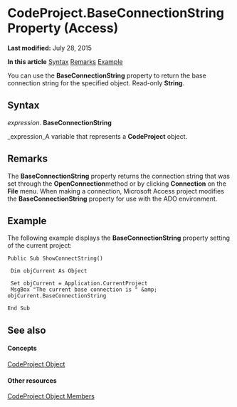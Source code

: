 
# CodeProject.BaseConnectionString Property (Access)

 **Last modified:** July 28, 2015

 **In this article**
 [Syntax](#sectionSection0)
 [Remarks](#sectionSection1)
 [Example](#sectionSection2)


You can use the  **BaseConnectionString** property to return the base connection string for the specified object. Read-only **String**.


## Syntax
<a name="sectionSection0"> </a>

 _expression_. **BaseConnectionString**

 _expression_A variable that represents a  **CodeProject** object.


## Remarks
<a name="sectionSection1"> </a>

The  **BaseConnectionString** property returns the connection string that was set through the **OpenConnection**method or by clicking  **Connection** on the **File** menu. When making a connection, Microsoft Access project modifies the **BaseConnectionString** property for use with the ADO environment.


## Example
<a name="sectionSection2"> </a>

The following example displays the  **BaseConnectionString** property setting of the current project:


```
Public Sub ShowConnectString() 
 
 Dim objCurrent As Object 
 
 Set objCurrent = Application.CurrentProject 
 MsgBox "The current base connection is " &amp; objCurrent.BaseConnectionString 
 
End Sub
```


## See also
<a name="sectionSection2"> </a>


#### Concepts


 [CodeProject Object](70b71f57-df23-2cf7-23f5-147053a8ec26.md)
#### Other resources


 [CodeProject Object Members](cd3b6b70-8312-2f2f-0f4d-7679d8bea9f5.md)
